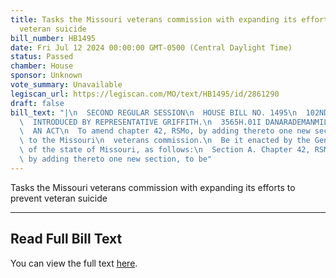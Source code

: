 ```yaml
---
title: Tasks the Missouri veterans commission with expanding its efforts to prevent
  veteran suicide
bill_number: HB1495
date: Fri Jul 12 2024 00:00:00 GMT-0500 (Central Daylight Time)
status: Passed
chamber: House
sponsor: Unknown
vote_summary: Unavailable
legiscan_url: https://legiscan.com/MO/text/HB1495/id/2861290
draft: false
bill_text: "|\n  SECOND REGULAR SESSION\n  HOUSE BILL NO. 1495\n  102ND GENERAL ASSEMBLY\n\
  \  INTRODUCED BY REPRESENTATIVE GRIFFITH.\n  3565H.01I DANARADEMANMILLER,ChiefClerk\n\
  \  AN ACT\n  To amend chapter 42, RSMo, by adding thereto one new section relating\
  \ to the Missouri\n  veterans commission.\n  Be it enacted by the General Assembly\
  \ of the state of Missouri, as follows:\n  Section A. Chapter 42, RSMo, is amended\
  \ by adding thereto one new section, to be"
---
```

Tasks the Missouri veterans commission with expanding its efforts to prevent veteran suicide

---

## Read Full Bill Text

You can view the full text [here](https://legiscan.com/MO/text/HB1495/id/2861290).
